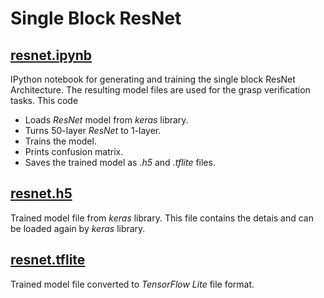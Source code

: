 # Single Block ResNet
## [resnet\.ipynb](resnet.ipynb)
IPython notebook for generating and training the single block ResNet Architecture.
The resulting model files are used for the grasp verification tasks.
This code 
* Loads *ResNet* model from *keras* library.
* Turns 50-layer *ResNet* to 1-layer.
* Trains the model.
* Prints confusion matrix.
* Saves the trained model as *.h5* and *.tflite* files.

## [resnet\.h5](resnet.h5)
Trained model file from *keras* library. This file contains the detais and 
can be loaded again by *keras* library.

## [resnet\.tflite](resnet.tflite)
Trained model file converted to *TensorFlow Lite* file format.
